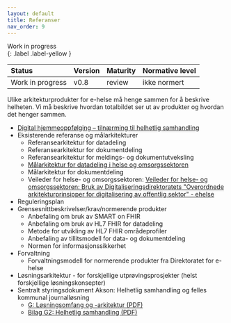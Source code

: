 ```yaml
---
layout: default
title: Referanser
nav_order: 9
---
```


Work in progress  
{: .label .label-yellow }

| Status | Version | Maturity | Normative level |
|:-------------|:------------------|:------|:-------|
| Work in progress | v0.8 | review  | ikke normert |

Ulike arkitekturprodukter for e-helse må henge sammen for å beskrive helheten. Vi må beskrive hvordan totalbildet ser ut av produkter og hvordan det henger sammen.

* [Digital hjemmeoppfølging – tilnærming til helhetlig samhandling](https://www.ehelse.no/publikasjoner/rapport-digital-hjemmeoppfolging)
* Eksisterende referanse og målarkitekturer
  * Referansearkitektur for datadeling
  * Referansearkitektur for dokumentdeling
  * Referansearkitektur for meldings- og dokumentutveksling
  * [Målarkitektur for datadeling i helse og omsorgssektoren](https://www.ehelse.no/standardisering/standarder/malarkitektur-for-datadeling-i-helse-og-omsorgssektoren)
  * Målarkitektur for dokumentdeling
  * Veileder for helse- og omsorgssektoren: [Veileder for helse- og omsorgssektoren: Bruk av Digitaliseringsdirektoratets "Overordnede arkitekturprinsipper for digitalisering av offentlig sektor" - ehelse](https://www.ehelse.no/standardisering/standarder/veileder-for-helse-og-omsorgssektoren-bruk-av-digitaliseringsdirektoratets-overordnede-arkitekturprinsipper-for-digitalisering-av-offentlig-sektor)
* Reguleringsplan
* Grensesnittbeskrivelser/krav/normerende produkter
  * Anbefaling om bruk av SMART on FHIR
  * Anbefaling om bruk av HL7 FHIR for datadeling
  * Metode for utvikling av HL7 FHIR områdeprofiler
  * Anbefaling av tillitsmodell for data- og dokumentdeling
  * Normen for informasjonssikkerhet
* Forvaltning
  * Forvaltningsmodell for normerende produkter fra Direktoratet for e-helse
* Løsningsarkitektur - for forskjellige utprøvingsprosjekter (helst forskjellige løsningskonsepter)
* Sentralt styringsdokument Akson: Helhetlig samhandling og felles kommunal journalløsning
  * [G: Løsningsomfang og -arkitektur (PDF)](https://www.ehelse.no/publikasjoner/sentralt-styringsdokument-akson-helhetlig-samhandling-og-felles-kommunal-journallosning/Vedlegg%20G%20L%C3%B8sningsomfang%20og%20arkitektur.pdf)
  * [Bilag G2: Helhetlig samhandling (PDF)](https://www.ehelse.no/publikasjoner/sentralt-styringsdokument-akson-helhetlig-samhandling-og-felles-kommunal-journallosning/Bilag%20G2%20Helhetlig%20samhandling.pdf)
